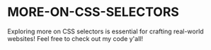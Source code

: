 # MORE-ON-CSS-SELECTORS
Exploring more on CSS selectors is essential for crafting real-world websites!
Feel free to check out my code y'all!

